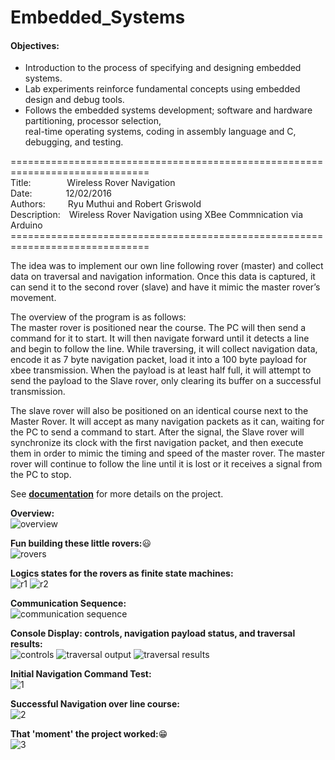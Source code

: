 # Embedded_Systems

#### Objectives:

- Introduction to the process of specifying and designing embedded systems.
- Lab experiments reinforce fundamental concepts using embedded design and debug tools. 
- Follows the embedded systems development; software and hardware partitioning, processor selection,<br>real-time operating systems, coding in assembly language and C, debugging, and testing.

==============================================================================<br>
Title:&emsp;&emsp;&emsp;&nbsp;&nbsp;&nbsp;
Wireless Rover Navigation<br>
Date:&emsp;&emsp;&emsp;&nbsp;&nbsp;
12/02/2016<br>
Authors:&emsp;&emsp;&nbsp;&nbsp;Ryu Muthui and Robert Griswold<br>
Description:&emsp;Wireless Rover Navigation using XBee Commnication via Arduino
==============================================================================<br>

The idea was to implement our own line following rover (master) and collect data on traversal and navigation information. Once this data is captured, it can send it to the second rover (slave) and have it mimic the master rover’s movement.

The overview of the program is as follows: <br>
The master rover is positioned near the course. The PC will then send a command for it to start. It will then navigate forward until it detects a line and begin to follow the line. While traversing, it will collect navigation data, encode it as 7 byte navigation packet, load it into a 100 byte payload for xbee transmission. When the payload is at least half full, it will attempt to send the payload to the Slave rover, only clearing its buffer on a successful transmission.

The slave rover will also be positioned on an identical course next to the Master Rover. It will accept as many navigation packets as it can, waiting for the PC to send a command to start. After the signal, the Slave rover will synchronize its clock with the first navigation packet, and then execute them in order to mimic the timing and speed of the master rover. The master rover will continue to follow the line until it is lost or it receives a signal from the PC to stop.

See <strong><a href="https://github.com/Coderaulic/Embedded_Systems/tree/master/Docs">documentation</a></strong> for more details on the project.

<strong>Overview:</strong><br>
![overview](https://cloud.githubusercontent.com/assets/10789046/24491848/05836874-14de-11e7-9564-ee0d93cd536b.jpg)

<strong>Fun building these little rovers:</strong>:smiley:<br>
![rovers](https://cloud.githubusercontent.com/assets/10789046/24492440/61e6ecce-14e0-11e7-9a73-e5cc7f57dc30.jpg)

<strong>Logics states for the rovers as finite state machines:</strong><br>
![r1](https://cloud.githubusercontent.com/assets/10789046/24492490/8ddc5a12-14e0-11e7-88b9-afb912f237e9.jpg)
![r2](https://cloud.githubusercontent.com/assets/10789046/24492491/8dddf2aa-14e0-11e7-9b23-b31bfe6bc1b6.jpg)

<strong>Communication Sequence:</strong><br>
![communication sequence](https://cloud.githubusercontent.com/assets/10789046/24494376/ec6f19b0-14e6-11e7-9ab3-b81a669f410d.jpg)

<strong>Console Display: controls, navigation payload status, and traversal results:</strong><br>
![controls](https://cloud.githubusercontent.com/assets/10789046/24492746/4a30f4ca-14e1-11e7-8096-313871739c50.jpg)
![traversal output](https://cloud.githubusercontent.com/assets/10789046/24492747/4a330a94-14e1-11e7-978a-08fa3c686674.jpg)
![traversal results](https://cloud.githubusercontent.com/assets/10789046/24492748/4a34f78c-14e1-11e7-9f2a-d87f17fef085.jpg)

<strong>Initial Navigation Command Test:</strong><br>
![1](https://github.com/Coderaulic/Embedded_Systems/blob/master/Docs/direct_cmds.gif?raw=true)<br>

<strong>Successful Navigation over line course:</strong><br>
![2](https://github.com/Coderaulic/Embedded_Systems/blob/master/Docs/roverontrack.gif?raw=true)<br>

<strong>That 'moment' the project worked:</strong>:grin:<br>
![3](https://github.com/Coderaulic/Embedded_Systems/blob/master/Docs/dual_rovers.gif?raw=true)




